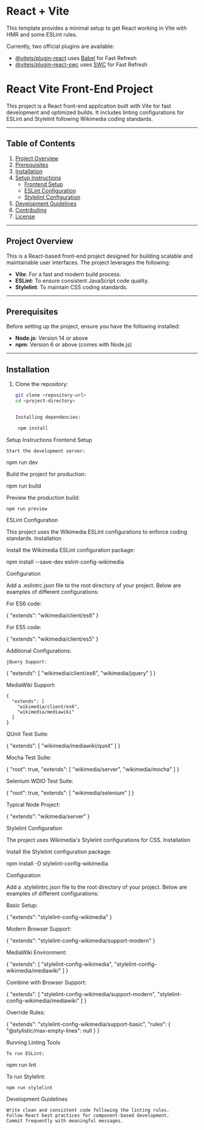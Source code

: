 # React + Vite

This template provides a minimal setup to get React working in Vite with HMR and some ESLint rules.

Currently, two official plugins are available:

- [@vitejs/plugin-react](https://github.com/vitejs/vite-plugin-react/blob/main/packages/plugin-react/README.md) uses [Babel](https://babeljs.io/) for Fast Refresh
- [@vitejs/plugin-react-swc](https://github.com/vitejs/vite-plugin-react-swc) uses [SWC](https://swc.rs/) for Fast Refresh


# React Vite Front-End Project

This project is a React front-end application built with Vite for fast development and optimized builds. It includes linting configurations for ESLint and Stylelint following Wikimedia coding standards.

---

## Table of Contents

1. [Project Overview](#project-overview)
2. [Prerequisites](#prerequisites)
3. [Installation](#installation)
4. [Setup Instructions](#setup-instructions)
   - [Frontend Setup](#frontend-setup)
   - [ESLint Configuration](#eslint-configuration)
   - [Stylelint Configuration](#stylelint-configuration)
5. [Development Guidelines](#development-guidelines)
6. [Contributing](#contributing)
7. [License](#license)

---

## Project Overview

This is a React-based front-end project designed for building scalable and maintainable user interfaces. The project leverages the following:

- **Vite**: For a fast and modern build process.
- **ESLint**: To ensure consistent JavaScript code quality.
- **Stylelint**: To maintain CSS coding standards.

---

## Prerequisites

Before setting up the project, ensure you have the following installed:

- **Node.js**: Version 14 or above
- **npm**: Version 6 or above (comes with Node.js)

---

## Installation

1. Clone the repository:
   ```bash
   git clone <repository-url>
   cd <project-directory>


   Installing dependencies:

    npm install

Setup Instructions
Frontend Setup

    Start the development server:

npm run dev

Build the project for production:

npm run build

Preview the production build:

    npm run preview

ESLint Configuration

This project uses the Wikimedia ESLint configurations to enforce coding standards.
Installation

Install the Wikimedia ESLint configuration package:

npm install --save-dev eslint-config-wikimedia

Configuration

Add a .eslintrc.json file to the root directory of your project. Below are examples of different configurations:

For ES6 code:

{
  "extends": "wikimedia/client/es6"
}

For ES5 code:

{
  "extends": "wikimedia/client/es5"
}

Additional Configurations:

    jQuery Support:

{
  "extends": [
    "wikimedia/client/es6",
    "wikimedia/jquery"
  ]
}

MediaWiki Support:

    {
      "extends": [
        "wikimedia/client/es6",
        "wikimedia/mediawiki"
      ]
    }

QUnit Test Suite:

{
  "extends": [
    "wikimedia/mediawiki/qunit"
  ]
}

Mocha Test Suite:

{
  "root": true,
  "extends": [
    "wikimedia/server",
    "wikimedia/mocha"
  ]
}

Selenium WDIO Test Suite:

{
  "root": true,
  "extends": [
    "wikimedia/selenium"
  ]
}

Typical Node Project:

{
  "extends": "wikimedia/server"
}

Stylelint Configuration

The project uses Wikimedia's Stylelint configurations for CSS.
Installation

Install the Stylelint configuration package:

npm install -D stylelint-config-wikimedia

Configuration

Add a .stylelintrc.json file to the root directory of your project. Below are examples of different configurations:

Basic Setup:

{
  "extends": "stylelint-config-wikimedia"
}

Modern Browser Support:

{
  "extends": "stylelint-config-wikimedia/support-modern"
}

MediaWiki Environment:

{
  "extends": [
    "stylelint-config-wikimedia",
    "stylelint-config-wikimedia/mediawiki"
  ]
}

Combine with Browser Support:

{
  "extends": [
    "stylelint-config-wikimedia/support-modern",
    "stylelint-config-wikimedia/mediawiki"
  ]
}

Override Rules:

{
  "extends": "stylelint-config-wikimedia/support-basic",
  "rules": {
    "@stylistic/max-empty-lines": null
  }
}

Running Linting Tools

    To run ESLint:

npm run lint

To run Stylelint:

    npm run stylelint

Development Guidelines

    Write clean and consistent code following the linting rules.
    Follow React best practices for component-based development.
    Commit frequently with meaningful messages.
